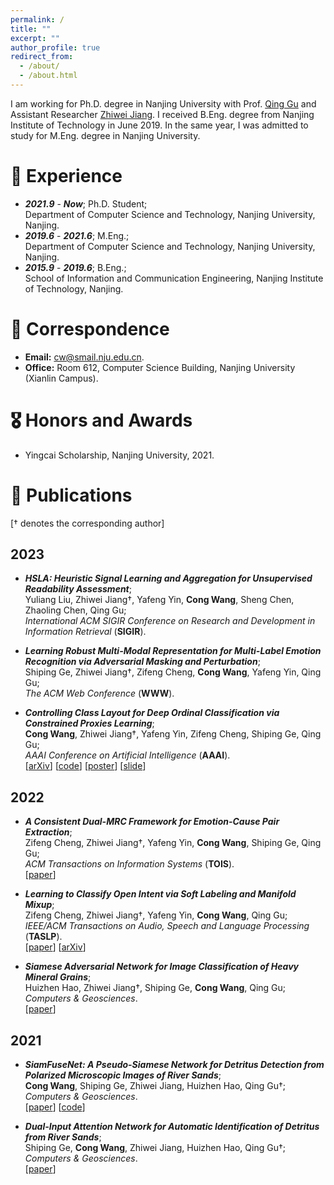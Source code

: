 ```yaml
---
permalink: /
title: ""
excerpt: ""
author_profile: true
redirect_from: 
  - /about/
  - /about.html
---
```


<span class='anchor' id='about-me'></span>

I am working for Ph.D. degree in Nanjing University with Prof. [Qing Gu](https://isetnju.github.io/guq/index.html) and Assistant Researcher [Zhiwei Jiang](https://cs.nju.edu.cn/jzw/).
I received B.Eng. degree from Nanjing Institute of Technology in June 2019. In the same year, I was admitted to study for M.Eng. degree in Nanjing University.

# 📖 Experience

<!-- - ***2023.5*** - ***Now***, AI Intern (mentored by Jun Zhang),  
Tencent AI Lab, Tencent, Shenzhen. -->
- ***2021.9*** - ***Now***; Ph.D. Student;  
Department of Computer Science and Technology, Nanjing University, Nanjing.
- ***2019.6*** - ***2021.6***; M.Eng.;  
Department of Computer Science and Technology, Nanjing University, Nanjing.  
- ***2015.9*** - ***2019.6***; B.Eng.;  
School of Information and Communication Engineering, Nanjing Institute of Technology, Nanjing.  

# 💬 Correspondence

- **Email:** cw@smail.nju.edu.cn.  
- **Office:** Room 612, Computer Science Building, Nanjing University (Xianlin Campus).

# 🎖 Honors and Awards

- Yingcai Scholarship, Nanjing University, 2021.  

# 📝 Publications 

<!-- [† denotes the corresponding author; ‡ denotes equal contribution] -->
[† denotes the corresponding author]

## 2023

<!-- - ***Single Positive Multi-Label Text Classification via Self-Boosted Training***,  
Zifeng Cheng‡, **Cong Wang**‡, Zhiwei Jiang†, Yafeng Yin, Shiping Ge, Yuliang Liu and Qing Gu,  
*Annual Meeting of the Association for Computational Linguistics* (**ACL**).

- ***Aggregating Multiple Heuristic Signals as Supervision for Unsupervised Automated Essay Scoring***,  
**Cong Wang**, Zhiwei Jiang†, Yafeng Yin, Zifeng Cheng, Shiping Ge, Qing Gu,  
*Annual Meeting of the Association for Computational Linguistics* (**ACL**). -->

- ***HSLA: Heuristic Signal Learning and Aggregation for Unsupervised Readability Assessment***;  
Yuliang Liu, Zhiwei Jiang†, Yafeng Yin, **Cong Wang**, Sheng Chen, Zhaoling Chen, Qing Gu;  
*International ACM SIGIR Conference on Research and Development in Information Retrieval* (**SIGIR**).  

- ***Learning Robust Multi-Modal Representation for Multi-Label Emotion Recognition via Adversarial Masking and Perturbation***;  
Shiping Ge, Zhiwei Jiang†, Zifeng Cheng, **Cong Wang**, Yafeng Yin, Qing Gu;  
*The ACM Web Conference* (**WWW**).  

- ***Controlling Class Layout for Deep Ordinal Classification via Constrained Proxies Learning***;  
**Cong Wang**, Zhiwei Jiang†, Yafeng Yin, Zifeng Cheng, Shiping Ge, Qing Gu;  
*AAAI Conference on Artificial Intelligence* (**AAAI**).  
[[arXiv](https://doi.org/10.48550/arXiv.2303.00396)]
[[code](https://github.com/tenvence/cpl)]
[[poster](../files/cpl-poster.pdf)]
[[slide](../files/cpl-slide.pdf)]

## 2022

- ***A Consistent Dual-MRC Framework for Emotion-Cause Pair Extraction***;  
Zifeng Cheng, Zhiwei Jiang†, Yafeng Yin, **Cong Wang**, Shiping Ge, Qing Gu;  
*ACM Transactions on Information Systems* (**TOIS**).  
[[paper](https://doi.org/10.1145/3558548)]

- ***Learning to Classify Open Intent via Soft Labeling and Manifold Mixup***;  
Zifeng Cheng, Zhiwei Jiang†, Yafeng Yin, **Cong Wang**, Qing Gu;  
*IEEE/ACM Transactions on Audio, Speech and Language Processing* (**TASLP**).  
[[paper](https://doi.org/10.1109/TASLP.2022.3145308)]
[[arXiv](https://arxiv.org/abs/2204.07804)]

- ***Siamese Adversarial Network for Image Classification of Heavy Mineral Grains***;  
Huizhen Hao, Zhiwei Jiang†, Shiping Ge, **Cong Wang**, Qing Gu;  
*Computers & Geosciences*.  
[[paper](https://doi.org/10.1016/j.cageo.2021.105016)]

## 2021

- ***SiamFuseNet: A Pseudo-Siamese Network for Detritus Detection from Polarized Microscopic Images of River Sands***;  
**Cong Wang**, Shiping Ge, Zhiwei Jiang, Huizhen Hao, Qing Gu†;  
*Computers & Geosciences*.  
[[paper](https://doi.org/10.1016/j.cageo.2021.104912)]
[[code](https://github.com/tenvence/sfn)]

- ***Dual-Input Attention Network for Automatic Identification of Detritus from River Sands***;  
Shiping Ge, **Cong Wang**, Zhiwei Jiang, Huizhen Hao, Qing Gu†;  
*Computers & Geosciences*.  
[[paper](https://doi.org/10.1016/j.cageo.2021.104735)]
